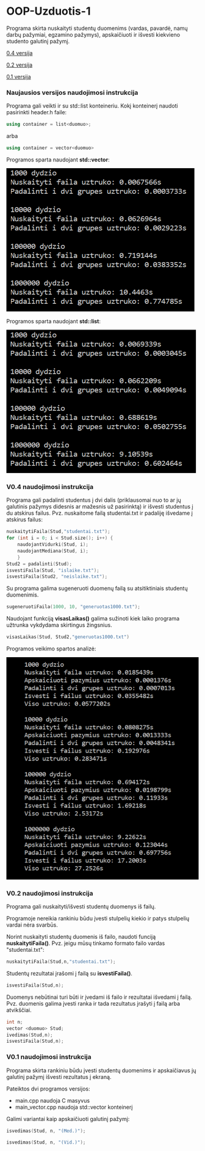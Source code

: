 # OOP-Uzduotis-1

Programa skirta nuskaityti studentų duomenims (vardas, pavardė, namų darbų pažymiai, egzamino pažymys), apskaičiuoti ir išvesti kiekvieno studento galutinį pažymį.

[0.4 versija](https://github.com/dovmar/OOP-Uzduotis-1/releases/tag/v0.4)

[0.2 versija](https://github.com/dovmar/OOP-Uzduotis-1/releases/tag/v0.2)

[0.1 versija](https://github.com/dovmar/OOP-Uzduotis-1/releases/tag/v0.1)

### Naujausios versijos naudojimosi instrukcija

Programa gali veikti ir su std::list konteineriu. Kokį konteinerį naudoti pasirinkti header.h faile:

```c++
using container = list<duomuo>;
``` 
arba

```c++
using container = vector<duomuo>
```

Programos sparta naudojant **std::vector**:

![](vector_sparta.png)

Programos sparta naudojant **std::list**:

![](list_sparta.png)

### V0.4 naudojimosi instrukcija
 
Programa gali padalinti studentus į dvi dalis (priklausomai nuo to ar jų galutinis pažymys didesnis ar mažesnis už pasirinktą) ir išvesti studentus į du atskirus failus. Pvz. nuskaitome failą studentai.txt ir padaliję išvedame į atskirus failus:

```c++
nuskaitytiFaila(Stud,"studentai.txt");
for (int i = 0; i < Stud.size(); i++) {
    naudojantVidurki(Stud, i);
    naudojantMediana(Stud, i);
    }
Stud2 = padalinti(Stud);
isvestiFaila(Stud, "islaike.txt");
isvestiFaila(Stud2, "neislaike.txt");
```

Su programa galima sugeneruoti duomenų failą su atsitiktiniais studentų duomenimis.

```c++
sugeneruotiFaila(1000, 10, "generuotas1000.txt");
```

Naudojant funkciją **visasLaikas()** galima sužinoti kiek laiko programa užtrunka vykdydama skirtingus žingsnius.

```c++
visasLaikas(Stud, Stud2,"generuotas1000.txt")
```

Programos veikimo spartos analizė:

![](programos_sparta.png)

### V0.2 naudojimosi instrukcija

Programa gali nuskaityti/išvesti studentų duomenys iš failų.  

Programoje nereikia rankiniu būdu įvesti stulpelių kiekio ir patys stulpelių vardai nėra svarbūs.

Norint nuskaityti studentų duomenis iš failo, naudoti funciją **nuskaitytiFaila()**. Pvz. jeigu mūsų tinkamo formato failo vardas "studentai.txt":
```c++
nuskaitytiFaila(Stud,n,"studentai.txt");
```

Studentų rezultatai įrašomi į failą su **isvestiFaila()**.
```c++
isvestiFaila(Stud,n);
```

Duomenys nebūtinai turi būti ir įvedami iš failo ir rezultatai išvedami į failą. Pvz. duomenis galima įvesti ranka ir tada rezultatus įrašyti į failą arba atvikščiai.
```c++
int n;
vector <duomuo> Stud;
ivedimas(Stud,n);
isvestiFaila(Stud,n);
```

### V0.1 naudojimosi instrukcija

Programa skirta rankiniu būdu įvesti studentų duomenims ir apskaičiavus jų galutinį pažymį išvesti rezultatus į ekraną.

Pateiktos dvi programos versijos:
- main.cpp naudoja C masyvus
- main_vector.cpp naudoja std::vector konteinerį

Galimi variantai kaip apskaičiuoti galutinį pažymį:

```c++
isvedimas(Stud, n, "(Med.)");
```

```c++
isvedimas(Stud, n, "(Vid.)");
```
